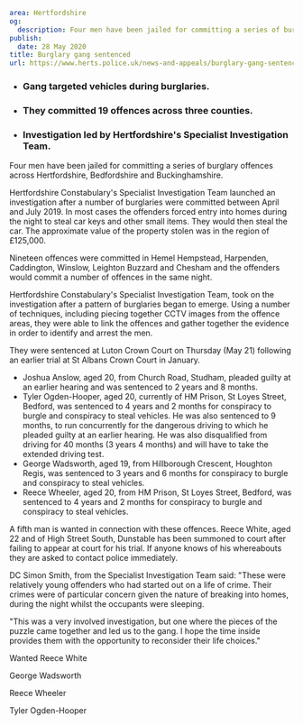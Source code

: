 ```yaml
area: Hertfordshire
og:
  description: Four men have been jailed for committing a series of burglary offences across Hertfordshire, Bedfordshire and Buckinghamshire.
publish:
  date: 28 May 2020
title: Burglary gang sentenced
url: https://www.herts.police.uk/news-and-appeals/burglary-gang-sentenced-0166d
```

* ### Gang targeted vehicles during burglaries.

 * ### They committed 19 offences across three counties.

 * ### Investigation led by Hertfordshire's Specialist Investigation Team.

Four men have been jailed for committing a series of burglary offences across Hertfordshire, Bedfordshire and Buckinghamshire.

Hertfordshire Constabulary's Specialist Investigation Team launched an investigation after a number of burglaries were committed between April and July 2019. In most cases the offenders forced entry into homes during the night to steal car keys and other small items. They would then steal the car. The approximate value of the property stolen was in the region of £125,000.

Nineteen offences were committed in Hemel Hempstead, Harpenden, Caddington, Winslow, Leighton Buzzard and Chesham and the offenders would commit a number of offences in the same night.

Hertfordshire Constabulary's Specialist Investigation Team, took on the investigation after a pattern of burglaries began to emerge. Using a number of techniques, including piecing together CCTV images from the offence areas, they were able to link the offences and gather together the evidence in order to identify and arrest the men.

They were sentenced at Luton Crown Court on Thursday (May 21) following an earlier trial at St Albans Crown Court in January.

 * Joshua Anslow, aged 20, from Church Road, Studham, pleaded guilty at an earlier hearing and was sentenced to 2 years and 8 months.
 * Tyler Ogden-Hooper, aged 20, currently of HM Prison, St Loyes Street, Bedford, was sentenced to 4 years and 2 months for conspiracy to burgle and conspiracy to steal vehicles. He was also sentenced to 9 months, to run concurrently for the dangerous driving to which he pleaded guilty at an earlier hearing. He was also disqualified from driving for 40 months (3 years 4 months) and will have to take the extended driving test.
 * George Wadsworth, aged 19, from Hillborough Crescent, Houghton Regis, was sentenced to 3 years and 6 months for conspiracy to burgle and conspiracy to steal vehicles.
 * Reece Wheeler, aged 20, from HM Prison, St Loyes Street, Bedford, was sentenced to 4 years and 2 months for conspiracy to burgle and conspiracy to steal vehicles.

A fifth man is wanted in connection with these offences. Reece White, aged 22 and of High Street South, Dunstable has been summoned to court after failing to appear at court for his trial. If anyone knows of his whereabouts they are asked to contact police immediately.

DC Simon Smith, from the Specialist Investigation Team said: "These were relatively young offenders who had started out on a life of crime. Their crimes were of particular concern given the nature of breaking into homes, during the night whilst the occupants were sleeping.

"This was a very involved investigation, but one where the pieces of the puzzle came together and led us to the gang. I hope the time inside provides them with the opportunity to reconsider their life choices."

Wanted Reece White

George Wadsworth

Reece Wheeler

Tyler Ogden-Hooper
